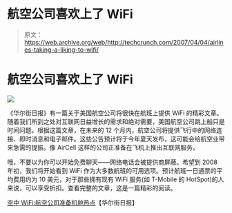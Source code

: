 # 航空公司喜欢上了 WiFi

> 原文：<https://web.archive.org/web/http://techcrunch.com/2007/04/04/airlines-taking-a-liking-to-wifi/>

# 航空公司喜欢上了 WiFi

![](img/513127a15bbd19a4c302de6954221863.png)

《华尔街日报》有一篇关于美国航空公司将很快在航班上提供 WiFi 的精彩文章。随着我们所到之处对互联网日益增长的需求和绝对需要，美国航空公司跳上船只是时间问题。根据这篇文章，在未来的 12 个月内，航空公司将提供飞行中的网络连接、即时消息和电子邮件。这些公告预计将于今年夏天发布，这可能会给航空业带来急需的提振。像 AirCell 这样的公司正准备在飞机上推出互联网服务。

哦，不要以为你可以开始免费聊天——网络电话会被提供商屏蔽。希望到 2008 年初，我们将开始看到 WiFi 作为大多数航班的可用选项。预计航班一日通票的平均费用约为 10 美元，对于那些拥有现有 WiFi 服务(如 T-Mobile 的 HotSpot)的人来说，可以享受折扣。查看完整的文章，这是一篇精彩的阅读。

[空中 WiFi:航空公司准备机舱热点](https://web.archive.org/web/20210228221927/http://online.wsj.com/public/article/SB117555160709857409-99MU2rqxzlF0BpJ1ks4sjaGWetY_20070410.html)【华尔街日报】